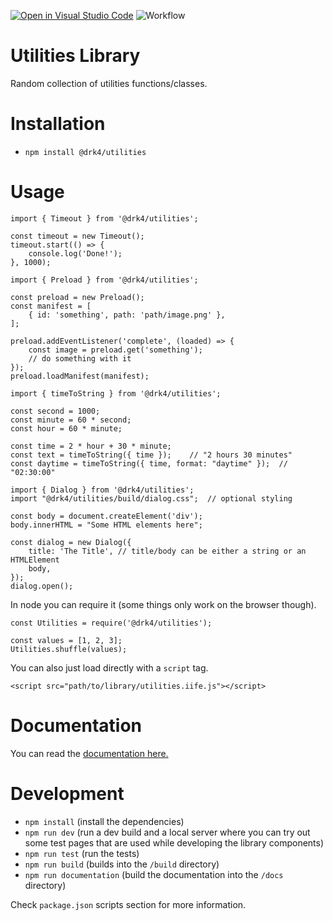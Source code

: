 [![Open in Visual Studio Code](https://open.vscode.dev/badges/open-in-vscode.svg)](https://open.vscode.dev/noobiept/utilities) ![Workflow](https://github.com/noobiept/utilities/actions/workflows/build.yml/badge.svg)


# Utilities Library

Random collection of utilities functions/classes.

# Installation

-   `npm install @drk4/utilities`

# Usage

```
import { Timeout } from '@drk4/utilities';

const timeout = new Timeout();
timeout.start(() => {
    console.log('Done!');
}, 1000);
```

```
import { Preload } from '@drk4/utilities';

const preload = new Preload();
const manifest = [
    { id: 'something', path: 'path/image.png' },
];

preload.addEventListener('complete', (loaded) => {
    const image = preload.get('something');
    // do something with it
});
preload.loadManifest(manifest);
```

```
import { timeToString } from '@drk4/utilities';

const second = 1000;
const minute = 60 * second;
const hour = 60 * minute;

const time = 2 * hour + 30 * minute;
const text = timeToString({ time });    // "2 hours 30 minutes"
const daytime = timeToString({ time, format: "daytime" });  // "02:30:00"
```

```
import { Dialog } from '@drk4/utilities';
import "@drk4/utilities/build/dialog.css";  // optional styling

const body = document.createElement('div');
body.innerHTML = "Some HTML elements here";

const dialog = new Dialog({
    title: 'The Title', // title/body can be either a string or an HTMLElement
    body,
});
dialog.open();
```

In node you can require it (some things only work on the browser though).

```
const Utilities = require('@drk4/utilities');

const values = [1, 2, 3];
Utilities.shuffle(values);
```

You can also just load directly with a `script` tag.

```
<script src="path/to/library/utilities.iife.js"></script>
```

# Documentation

You can read the [documentation here.](docs/README.md)

# Development

-   `npm install` (install the dependencies)
-   `npm run dev` (run a dev build and a local server where you can try out some test pages that are used while developing the library components)
-   `npm run test` (run the tests)
-   `npm run build` (builds into the `/build` directory)
-   `npm run documentation` (build the documentation into the `/docs` directory)

Check `package.json` scripts section for more information.
